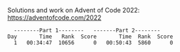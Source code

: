 Solutions and work on Advent of Code 2022:
https://adventofcode.com/2022

	  --------Part 1--------   -------Part 2--------
    Day       Time   Rank  Score       Time  Rank  Score
      1   00:34:47  10656      0   00:50:43  5860      0